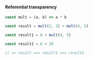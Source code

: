 #### Referential transparency

```js
const mult = (a, b) => a * b

const result = mult(2, 3) + mult(4, 5)

const result1 = 6 + mult(4, 5)

const result2 = 6 + 20

// => result === result1 === result2
```
